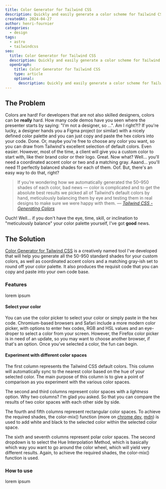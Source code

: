```yaml
---
title: Color Generator for Tailwind CSS
description: Quickly and easily generate a color scheme for Tailwind CSS, including all the standard shades from 50 to 950.
createdAt: 2024-04-27
author: henri-fournier
categories:
  - design
tags:
  - astro
  - tailwindcss
seo:
  title: Color Generator for Tailwind CSS
  description: Quickly and easily generate a color scheme for Tailwind CSS, including all the standard shades from 50 to 950.
  openGraph:
    title: Color Generator for Tailwind CSS
    type: article
    optional:
      description: Quickly and easily generate a color scheme for Tailwind CSS, including all the standard shades from 50 to 950.
---
```


## The Problem

Colors are hard! For developers that are not also skilled designers, colors can be **really** hard. How many code demos have you seen where the presenter starts by saying: "I'm not a designer, so ...". Am I right?!? If you're lucky, a designer hands you a Figma project (or similar) with a nicely defined color palette and you can just copy and paste the hex colors into your code. Done. Or, maybe you're free to choose any color you want, so you can draw from Tailwind's excellent selection of default colors. Even easier. However, most of the time, a client will give you a custom color to start with, like their brand color or their logo. Great. Now what? Well... you'll need a coordinated accent color or two and a matching gray. Aaand... you'll need 11 perfectly balanced shades for each of them. Oof. But, there's an easy way to do that, right?

> If you’re wondering how we automatically generated the 50–950 shades of each color, bad news — color is complicated and to get the absolute best results we picked all of Tailwind’s default colors by hand, meticulously balancing them by eye and testing them in real designs to make sure we were happy with them.
> &mdash; <cite>[Tailwind CSS - Generating Colors](https://tailwindcss.com/docs/customizing-colors#generating-colors)</cite>

Ouch! Well... if you don't have the eye, time, skill, or inclination to "meticulously balance" your color palette yourself, I've got **good** news.

## The Solution

[Color Generator for Tailwind CSS](https://twcg-henrifournier-dev.netlify.app/) is a creatively named tool I've developed that will help you generate all the 50-950 standard shades for your custom colors, as well as coordinated accent colors and a matching gray-ish set to round off your color palette. It also produces the requisit code that you can copy and paste into your own code base.

### Features

lorem ipsum

#### Select your color

You can use the color picker to select your color or simply paste in the hex code. Chromium-based browsers and Safari include a more modern color picker, with options to enter hex codes, RGB and HSL values and an eye-droper to select a color from your screen. However, the Firefox color picker is in need of an update, so you may want to choose another browser, if that's an option. Once you've selected a color, the fun can begin.

#### Experiment with different color spaces

The first column represents the Tailwind CSS default colors. This column will automatically sync to the nearest color based on the hue of your selected color. The main purpose of this column is to give a point of comparison as you experiment with the various color spaces.

The second and third columns represent color spaces with a _lightness_ option. Why two columns? I'm glad you asked. So that you can compare the results of two color spaces with each other side by side.

The fourth and fifth columns represent rectangular color spaces. To achieve the required shades, the color-mix() function (more on [chrome dev](https://developer.chrome.com/docs/css-ui/css-color-mix), [mdn](https://developer.mozilla.org/en-US/docs/Web/CSS/color_value/color-mix)) is used to add white and black to the selected color within the selected color space.

The sixth and seventh columns represent polar color spaces. The second dropdown is to select the Hue Interpolation Method, which is basically which way you want to go around the color wheel, which will yield very different results. Again, to achieve the required shades, the color-mix() function is used.

### How to use

lorem ipsum

